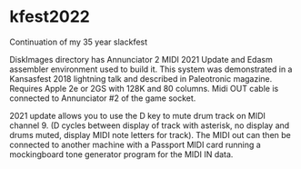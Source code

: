 # kfest2022
Continuation of my 35 year slackfest

DiskImages directory has Annunciator 2 MIDI 2021 Update and Edasm assembler environment used to build it.
This system was demonstrated in a Kansasfest 2018 lightning talk and described in Paleotronic magazine.
Requires Apple 2e or 2GS with 128K and 80 columns.  Midi OUT cable is connected to Annunciator #2 of the game socket.

2021 update allows you to use the D key to mute drum track on MIDI channel 9.
(D cycles between display of track with asterisk, no display and drums muted, display MIDI note letters for track).
The MIDI out can then be connected to another machine with a Passport MIDI card running a mockingboard tone generator program for the MIDI IN data.

